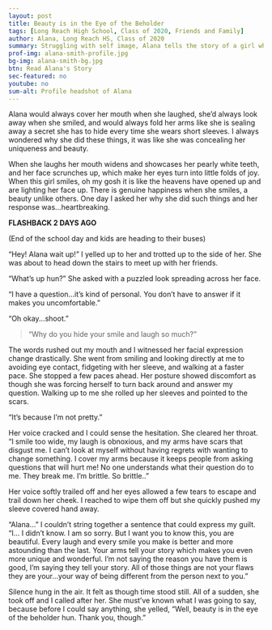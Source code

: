 ```yaml
---
layout: post
title: Beauty is in the Eye of the Beholder
tags: [Long Reach High School, Class of 2020, Friends and Family] 
author: Alana, Long Reach HS, Class of 2020
summary: Struggling with self image, Alana tells the story of a girl who's body displays the struggles of her past and present.
prof-img: alana-smith-profile.jpg
bg-img: alana-smith-bg.jpg
btn: Read Alana's Story
sec-featured: no
youtube: no
sum-alt: Profile headshot of Alana
---
```


<p>Alana would always cover her mouth when she laughed, she’d always look away when she smiled, and would always fold her arms like she is sealing away a secret she has to hide every time she wears short sleeves. I always wondered why she did these things, it was like she was concealing her uniqueness and beauty. </p>

<p>When she laughs her mouth widens and showcases her pearly white teeth, and her face scrunches up, which make her eyes turn into little folds of joy. When this girl smiles, oh my gosh it is like the heavens have opened up and are lighting her face up. There is genuine happiness when she smiles, a beauty unlike others. One day I asked her why she did such things and her response was...heartbreaking.</p>

<p><strong>FLASHBACK 2 DAYS AGO</strong></p>

<p>(End of the school day and kids are heading to their buses)</p>

<p>“Hey! Alana wait up!” I yelled up to her and trotted up to the side of her. She was about to head down the stairs to meet up with her friends.</p>

<p>“What’s up hun?” She asked with a puzzled look spreading across her face.</p>

<p>“I have a question...it’s kind of personal. You don’t have to answer if it makes you uncomfortable.”</p>

<p>“Oh okay...shoot.” </p>

>“Why do you hide your smile and laugh so much?”

<p>The words rushed out my mouth and I witnessed her facial expression change drastically. She went from smiling and looking directly at me to avoiding eye contact, fidgeting with her sleeve, and walking at a faster pace. She stopped a few paces ahead. Her posture showed discomfort as though she was forcing herself to turn back around and answer my question. Walking up to me she rolled up her sleeves and pointed to the scars.</p>

<p>“It’s because I’m not pretty.” </p>

<p>Her voice cracked and I could sense the hesitation. She cleared her throat. “I smile too wide, my laugh is obnoxious, and my arms have scars that disgust me. I can’t look at myself without having regrets with wanting to change something. I cover my arms because it keeps people from asking questions that will hurt me! No one understands what their question do to me. They break me. I’m brittle. So brittle..” </p>

<p>Her voice softly trailed off and her eyes allowed a few tears to escape and trail down her cheek. I reached to wipe them off but she quickly pushed my sleeve covered hand away. </p>

<p>“Alana...” I couldn’t string together a sentence that could express my guilt. “I... I didn’t know. I am so sorry. But I want you to know this, you are beautiful. Every laugh and every smile you make is better and more astounding than the last. Your arms tell your story which makes you even more unique and wonderful. I’m not saying the reason you have them is good, I’m saying they tell your story. All of those things are not your flaws they are your...your way of being different from the person next to you.” </p>

<p>Silence hung in the air. It felt as though time stood still. All of a sudden, she took off and I called after her. She must’ve known what I was going to say, because before I could say anything, she yelled, “Well, beauty is in the eye of the beholder hun. Thank you, though.” </p>
